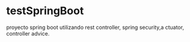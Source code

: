 # testSpringBoot
proyecto spring boot utilizando rest controller, spring security,a ctuator, controller advice.
